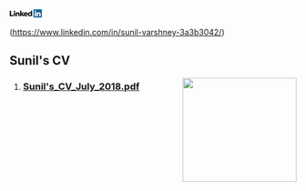 ![LinkedIn](https://github.com/sunil019/public-image/blob/master/LinkedIn-sunil019.png)

(https://www.linkedin.com/in/sunil-varshney-3a3b3042/)

## Sunil's CV

<a href="https://github.com/sunil019?tab=followers"><img align="right" width="200" height="183" src="https://s3.amazonaws.com/github/ribbons/forkme_left_green_007200.png" /></a>

1. ### [Sunil's_CV_July_2018.pdf](https://github.com/sunil019/sunil-CV/blob/master/Sunil_V_DevOps_4_Year.pdf "Heading link")

